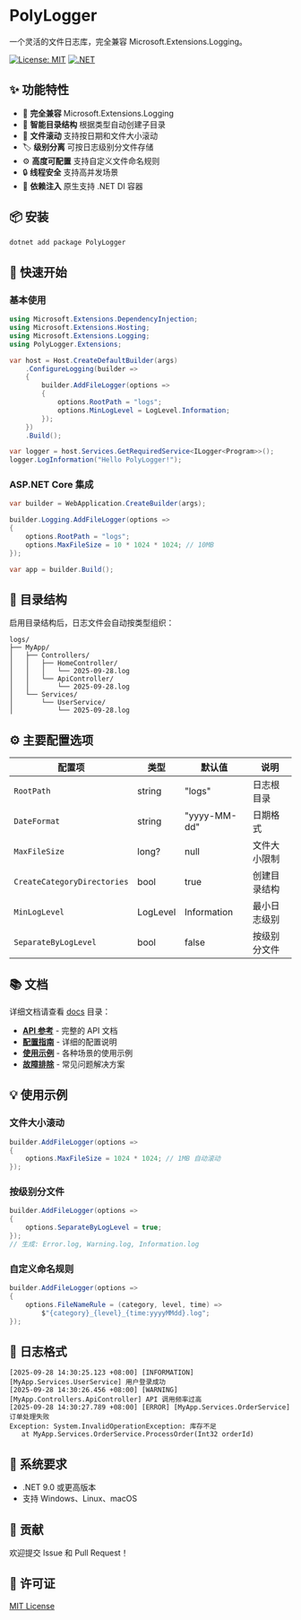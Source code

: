 # PolyLogger

一个灵活的文件日志库，完全兼容 Microsoft.Extensions.Logging。

[![License: MIT](https://img.shields.io/badge/License-MIT-yellow.svg)](https://opensource.org/licenses/MIT)
[![.NET](https://img.shields.io/badge/.NET-9.0+-blue.svg)](https://dotnet.microsoft.com/)

## ✨ 功能特性

- 🔌 **完全兼容** Microsoft.Extensions.Logging
- 📁 **智能目录结构** 根据类型自动创建子目录
- 🔄 **文件滚动** 支持按日期和文件大小滚动
- 🏷️ **级别分离** 可按日志级别分文件存储
- ⚙️ **高度可配置** 支持自定义文件命名规则
- 🔒 **线程安全** 支持高并发场景
- 🚀 **依赖注入** 原生支持 .NET DI 容器

## 📦 安装

```bash
dotnet add package PolyLogger
```

## 🚀 快速开始

### 基本使用

```csharp
using Microsoft.Extensions.DependencyInjection;
using Microsoft.Extensions.Hosting;
using Microsoft.Extensions.Logging;
using PolyLogger.Extensions;

var host = Host.CreateDefaultBuilder(args)
    .ConfigureLogging(builder =>
    {
        builder.AddFileLogger(options =>
        {
            options.RootPath = "logs";
            options.MinLogLevel = LogLevel.Information;
        });
    })
    .Build();

var logger = host.Services.GetRequiredService<ILogger<Program>>();
logger.LogInformation("Hello PolyLogger!");
```

### ASP.NET Core 集成

```csharp
var builder = WebApplication.CreateBuilder(args);

builder.Logging.AddFileLogger(options =>
{
    options.RootPath = "logs";
    options.MaxFileSize = 10 * 1024 * 1024; // 10MB
});

var app = builder.Build();
```

## 📂 目录结构

启用目录结构后，日志文件会自动按类型组织：

```
logs/
├── MyApp/
│   ├── Controllers/
│   │   ├── HomeController/
│   │   │   └── 2025-09-28.log
│   │   └── ApiController/
│   │       └── 2025-09-28.log
│   └── Services/
│       └── UserService/
│           └── 2025-09-28.log
```

## ⚙️ 主要配置选项

| 配置项 | 类型 | 默认值 | 说明 |
|--------|------|--------|------|
| `RootPath` | string | "logs" | 日志根目录 |
| `DateFormat` | string | "yyyy-MM-dd" | 日期格式 |
| `MaxFileSize` | long? | null | 文件大小限制 |
| `CreateCategoryDirectories` | bool | true | 创建目录结构 |
| `MinLogLevel` | LogLevel | Information | 最小日志级别 |
| `SeparateByLogLevel` | bool | false | 按级别分文件 |

## 📚 文档

详细文档请查看 [docs](./docs/) 目录：

- **[API 参考](./docs/api-reference.md)** - 完整的 API 文档
- **[配置指南](./docs/configuration-guide.md)** - 详细的配置说明
- **[使用示例](./docs/examples.md)** - 各种场景的使用示例
- **[故障排除](./docs/troubleshooting.md)** - 常见问题解决方案

## 💡 使用示例

### 文件大小滚动
```csharp
builder.AddFileLogger(options =>
{
    options.MaxFileSize = 1024 * 1024; // 1MB 自动滚动
});
```

### 按级别分文件
```csharp
builder.AddFileLogger(options =>
{
    options.SeparateByLogLevel = true;
});
// 生成: Error.log, Warning.log, Information.log
```

### 自定义命名规则
```csharp
builder.AddFileLogger(options =>
{
    options.FileNameRule = (category, level, time) =>
        $"{category}_{level}_{time:yyyyMMdd}.log";
});
```

## 📄 日志格式

```
[2025-09-28 14:30:25.123 +08:00] [INFORMATION] [MyApp.Services.UserService] 用户登录成功
[2025-09-28 14:30:26.456 +08:00] [WARNING] [MyApp.Controllers.ApiController] API 调用频率过高
[2025-09-28 14:30:27.789 +08:00] [ERROR] [MyApp.Services.OrderService] 订单处理失败
Exception: System.InvalidOperationException: 库存不足
   at MyApp.Services.OrderService.ProcessOrder(Int32 orderId)
```

## 🔧 系统要求

- .NET 9.0 或更高版本
- 支持 Windows、Linux、macOS

## 🤝 贡献

欢迎提交 Issue 和 Pull Request！

## 📄 许可证

[MIT License](./LICENSE)